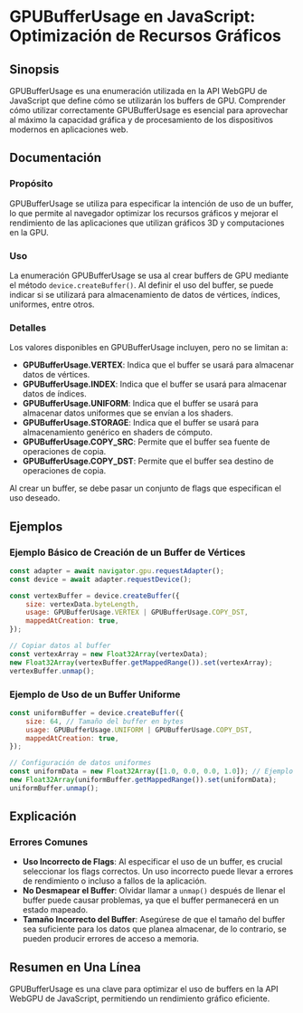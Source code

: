 <!--
Meta Description: # GPUBufferUsage en JavaScript: Optimización de Recursos Gráficos ## Sinopsis GPUBufferUsage es una enumeración utilizada en la API WebGPU de JavaScri...
Meta Keywords: buffer, gpubufferusage, que, para, uso
-->

# GPUBufferUsage en JavaScript: Optimización de Recursos Gráficos

## Sinopsis
GPUBufferUsage es una enumeración utilizada en la API WebGPU de JavaScript que define cómo se utilizarán los buffers de GPU. Comprender cómo utilizar correctamente GPUBufferUsage es esencial para aprovechar al máximo la capacidad gráfica y de procesamiento de los dispositivos modernos en aplicaciones web.

## Documentación
### Propósito
GPUBufferUsage se utiliza para especificar la intención de uso de un buffer, lo que permite al navegador optimizar los recursos gráficos y mejorar el rendimiento de las aplicaciones que utilizan gráficos 3D y computaciones en la GPU.

### Uso
La enumeración GPUBufferUsage se usa al crear buffers de GPU mediante el método `device.createBuffer()`. Al definir el uso del buffer, se puede indicar si se utilizará para almacenamiento de datos de vértices, índices, uniformes, entre otros.

### Detalles
Los valores disponibles en GPUBufferUsage incluyen, pero no se limitan a:

- **GPUBufferUsage.VERTEX**: Indica que el buffer se usará para almacenar datos de vértices.
- **GPUBufferUsage.INDEX**: Indica que el buffer se usará para almacenar datos de índices.
- **GPUBufferUsage.UNIFORM**: Indica que el buffer se usará para almacenar datos uniformes que se envían a los shaders.
- **GPUBufferUsage.STORAGE**: Indica que el buffer se usará para almacenamiento genérico en shaders de cómputo.
- **GPUBufferUsage.COPY_SRC**: Permite que el buffer sea fuente de operaciones de copia.
- **GPUBufferUsage.COPY_DST**: Permite que el buffer sea destino de operaciones de copia.

Al crear un buffer, se debe pasar un conjunto de flags que especifican el uso deseado.

## Ejemplos
### Ejemplo Básico de Creación de un Buffer de Vértices
```javascript
const adapter = await navigator.gpu.requestAdapter();
const device = await adapter.requestDevice();

const vertexBuffer = device.createBuffer({
    size: vertexData.byteLength,
    usage: GPUBufferUsage.VERTEX | GPUBufferUsage.COPY_DST,
    mappedAtCreation: true,
});

// Copiar datos al buffer
const vertexArray = new Float32Array(vertexData);
new Float32Array(vertexBuffer.getMappedRange()).set(vertexArray);
vertexBuffer.unmap();
```

### Ejemplo de Uso de un Buffer Uniforme
```javascript
const uniformBuffer = device.createBuffer({
    size: 64, // Tamaño del buffer en bytes
    usage: GPUBufferUsage.UNIFORM | GPUBufferUsage.COPY_DST,
    mappedAtCreation: true,
});

// Configuración de datos uniformes
const uniformData = new Float32Array([1.0, 0.0, 0.0, 1.0]); // Ejemplo de color
new Float32Array(uniformBuffer.getMappedRange()).set(uniformData);
uniformBuffer.unmap();
```

## Explicación
### Errores Comunes
- **Uso Incorrecto de Flags**: Al especificar el uso de un buffer, es crucial seleccionar los flags correctos. Un uso incorrecto puede llevar a errores de rendimiento o incluso a fallos de la aplicación.
- **No Desmapear el Buffer**: Olvidar llamar a `unmap()` después de llenar el buffer puede causar problemas, ya que el buffer permanecerá en un estado mapeado.
- **Tamaño Incorrecto del Buffer**: Asegúrese de que el tamaño del buffer sea suficiente para los datos que planea almacenar, de lo contrario, se pueden producir errores de acceso a memoria.

## Resumen en Una Línea
GPUBufferUsage es una clave para optimizar el uso de buffers en la API WebGPU de JavaScript, permitiendo un rendimiento gráfico eficiente.